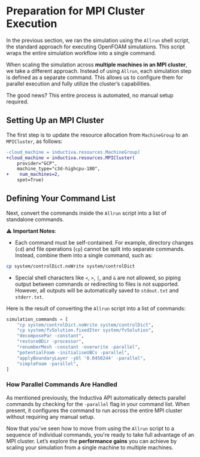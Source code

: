 # Preparation for MPI Cluster Execution
In the previous section, we ran the simulation using the `Allrun` shell script, the standard approach for executing 
OpenFOAM simulations. This script wraps the entire simulation workflow into a single command.

When scaling the simulation across **multiple machines in an MPI cluster**, we
take a different approach. Instead of using `Allrun`, each simulation step is
defined as a separate command. This allows us to configure them for parallel
execution and fully utilize the cluster’s capabilities.

The good news? This entire process is automated, no manual setup required.

## Setting Up an MPI Cluster
The first step is to update the resource allocation from `MachineGroup` to an `MPICluster`, as follows:

```diff
-cloud_machine = inductiva.resources.MachineGroup(
+cloud_machine = inductiva.resources.MPICluster(
    provider="GCP",
    machine_type="c3d-highcpu-180",
+    num_machines=2,
    spot=True)
```

## Defining Your Command List
Next, convert the commands inside the `Allrun` script into a list of standalone commands.

⚠️ **Important Notes**: 
* Each command must be self-contained. For example, directory changes (`cd`) and file operations (`cp`) cannot be split into separate commands. Instead, combine them into a single command, such as:

```bash
cp system/controlDict.noWrite system/controlDict
```

* Special shell characters like `<`, `>`, `|`, and `&` are not allowed, so piping output between commands or redirecting to files is not supported. However, all outputs will be automatically saved to `stdout.txt` and `stderr.txt`.

Here is the result of converting the `Allrun` script into a list of commands:

```python
simulation_commands = [
    "cp system/controlDict.noWrite system/controlDict",
    "cp system/fvSolution.fixedIter system/fvSolution",
    "decomposePar -constant",
    "restore0Dir -processor",
    "renumberMesh -constant -overwrite -parallel",
    "potentialFoam -initialiseUBCs -parallel",
    "applyBoundaryLayer -ybl '0.0450244' -parallel",
    "simpleFoam -parallel",
]
```


### How Parallel Commands Are Handled
As mentioned previously, the Inductiva API automatically detects parallel commands
by checking for the `-parallel` flag in your command list. When present, it
configures the command to run across the entire MPI cluster without requiring
any manual setup.

Now that you’ve seen how to move from using the `Allrun` script to a sequence of
individual commands, you're ready to take full advantage of an MPI cluster.
Let’s explore the **performance gains** you can achieve by scaling your simulation
from a single machine to multiple machines.


